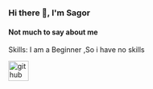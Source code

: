  

 
 
 ### Hi there 👋, I'm   Sagor
 
####   Not much to say about me 


 
 

Skills: I am a Beginner ,So  i have no skills

[<img src='https://cdn.jsdelivr.net/npm/simple-icons@3.0.1/icons/github.svg' alt='github' height='40'>](https://github.com/hub.com/sagorsaha00)   


  
